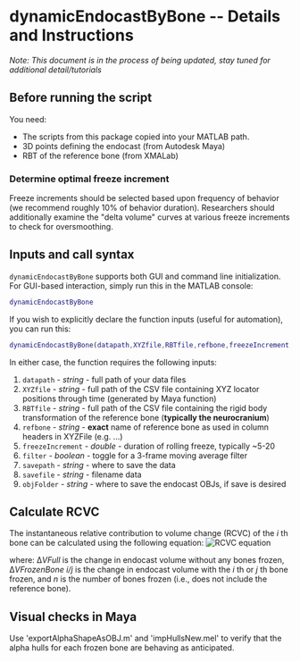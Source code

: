 # dynamicEndocastByBone -- Details and Instructions
_Note: This document is in the process of being updated, stay tuned for additional detail/tutorials_

## Before running the script
You need:   
* The scripts from this package copied into your MATLAB path.
* 3D points defining the endocast (from Autodesk Maya)
* RBT of the reference bone (from XMALab)
### Determine optimal freeze increment
Freeze increments should be selected based upon frequency of behavior (we recommend roughly 10% of behavior duration). Researchers should additionally examine the "delta volume" curves at various freeze increments to check for oversmoothing.
## Inputs and call syntax

`dynamicEndocastByBone` supports both GUI and command line initialization. For GUI-based interaction, simply run this in the MATLAB console:
```matlab
dynamicEndocastByBone
```
If you wish to explicitly declare the function inputs (useful for automation), you can run this:
```matlab
dynamicEndocastByBone(datapath,XYZfile,RBTfile,refbone,freezeIncrement,savepath,savefile,objFolder)
```

In either case, the function requires the following inputs: 
1. `datapath` - *string* - full path of your data files
2. `XYZfile` - *string* - full path of the CSV file containing XYZ locator positions through time (generated by Maya function)
3. `RBTfile` - *string* - full path of the CSV file containing the rigid body transformation of the reference bone (**typically the neurocranium**)
4. `refbone` - *string* - **exact** name of reference bone as used in column headers in XYZFile (e.g. ...)
5. `freezeIncrement` - *double* - duration of rolling freeze, typically ~5-20
6. `filter` - *boolean* - toggle for a 3-frame moving average filter
7. `savepath` - *string* - where to save the data
8. `savefile` - *string* - filename data
9. `objFolder` - *string* - where to save the endocast OBJs, if save is desired

## Calculate RCVC
The instantaneous relative contribution to volume change (RCVC) of the _i_ th bone can be calculated using the following equation:
![RCVC equation](https://user-images.githubusercontent.com/69591714/149567304-6a9bf924-9ff1-4e39-8408-d8fced3c168c.PNG)

where: 
&Delta;_VFull_ is the change in endocast volume without any bones frozen,
&Delta;_VFrozenBone i/j_ is the change in endocast volume with the _i_ th or _j_ th bone frozen,
and _n_ is the number of bones frozen (i.e., does not include the reference bone).


## Visual checks in Maya
Use 'exportAlphaShapeAsOBJ.m' and 'impHullsNew.mel' to verify that the alpha hulls for each frozen bone are behaving as anticipated.
